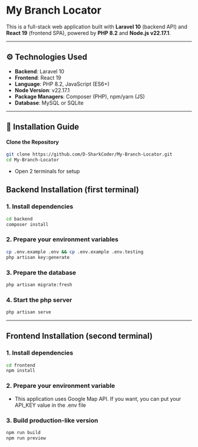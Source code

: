 # My Branch Locator
This is a full-stack web application built with **Laravel 10** (backend API) and **React 19** (frontend SPA), powered by **PHP 8.2** and **Node.js v22.17.1**.

---

## ⚙️ Technologies Used

- **Backend**: Laravel 10
- **Frontend**: React 19
- **Language**: PHP 8.2, JavaScript (ES6+)
- **Node Version**: v22.17.1
- **Package Managers**: Composer (PHP), npm/yarn (JS)
- **Database**: MySQL or SQLite

---

## 🚀 Installation Guide

#### Clone the Repository

```bash
git clone https://github.com/D-SharkCoder/My-Branch-Locator.git
cd My-Branch-Locator
```
- Open 2 terminals for setup
## Backend Installation (first terminal)
### 1. Install dependencies 
```bash
cd backend
composer install
```
### 2. Prepare your environment variables
```bash
cp .env.example .env && cp .env.example .env.testing
php artisan key:generate
```

### 3. Prepare the database
```bash
php artisan migrate:fresh
```

### 4. Start the php server
```bash
php artisan serve
```
---
## Frontend Installation (second terminal)
### 1. Install dependencies

```bash
cd frontend
npm install
```
### 2. Prepare your environment variable
- This application uses Google Map API. If you want, you can put your API_KEY value in the .env file

### 3. Build production-like version
```bash
npm run build
npm run preview
```
